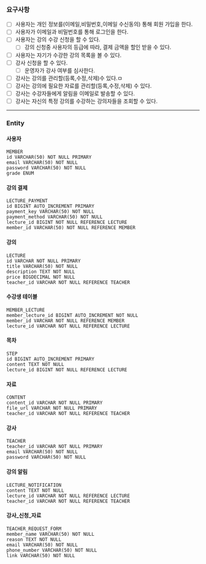 ### 요구사항

- [ ] 사용자는 개인 정보를(이메일,비밀번호,이메일 수신동의) 통해 회원 가입을 한다.
- [ ] 사용자가 이메일과 비밀번호를 통해 로그인을 한다.
- [ ] 사용자는 강의 수강 신청을 할 수 있다.
    - [ ] 강의 신청중 사용자의 등급에 따라, 결제 금액을 할인 받을 수 있다.
- [ ] 사용자는 자기가 수강한 강의 목록을 볼 수 있다.
- [ ] 강사 신청을 할 수 있다.
    - [ ] 운영자가 강사 여부를 심사한다.
- [ ] 강사는 강의를 관리할(등록,수정,삭제)수 있다.ㅁ
- [ ] 강사는 강의에 필요한 자료를 관리할(등록,수정,삭제) 수 있다.
- [ ] 강사는 수강자들에게 알림을 이메일로 발송할 수 있다.
- [ ] 강사는 자신의 특정 강의를 수강하는 강의자들을 조회할 수 있다.

---

### Entity
#### 사용자
```
MEMBER
id VARCHAR(50) NOT NULL PRIMARY
email VARCHAR(50) NOT NULL
password VARCHAR(50) NOT NULL
grade ENUM
```
#### 강의 결제
```
LECTURE_PAYMENT
id BIGINT AUTO_INCREMENT PRIMARY
payment_key VARCHAR(50) NOT NULL
payment_method VARCHAR(50) NOT NULL
lecture_id BIGINT NOT NULL REFERENCE LECTURE
member_id VARCHAR(50) NOT NULL REFERENCE MEMBER
```
#### 강의
```
LECTURE
id VARCHAR NOT NULL PRIMARY
title VARCHAR(50) NOT NULL
description TEXT NOT NULL
price BIGDECIMAL NOT NULL
teacher_id VARCHAR NOT NULL REFERENCE TEACHER
```

#### 수강생 테이블
```
MEMBER_LECTURE
member_lecture_id BIGINT AUTO_INCREMENT NOT NULL
member_id VARCHAR NOT NULL REFERENCE MEMBER
lecture_id VARCHAR NOT NULL REFERENCE LECTURE
```
#### 목차
```
STEP
id BIGINT AUTO_INCREMENT PRIMARY
content TEXT NOT NULL
lecture_id BIGINT NOT NULL REFERENCE LECTURE
```
#### 자료
```
CONTENT
content_id VARCHAR NOT NULL PRIMARY
file_url VARCHAR NOT NULL PRIMARY
teacher_id VARCHAR NOT NULL REFERENCE TEACHER
```
#### 강사
```
TEACHER
teacher_id VARCHAR NOT NULL PRIMARY
email VARCHAR(50) NOT NULL
password VARCHAR(50) NOT NULL
```
#### 강의 알림
```
LECTURE_NOTIFICATION
content TEXT NOT NULL
lecture_id VARCHAR NOT NULL REFERENCE LECTURE
teacher_id VARCHAR NOT NULL REFERENCE TEACHER
```
#### 강사_신청_자료

```
TEACHER_REQUEST_FORM
member_name VARCHAR(50) NOT NULL
reason TEXT NOT NULL
email VARCHAR(50) NOT NULL
phone_number VARCHAR(50) NOT NULL
link VARCHAR(50) NOT NULL
```
